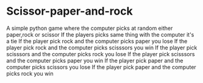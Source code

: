 # Scissor-paper-and-rock
A simple python game where the computer picks at random either paper,rock or scissor
If the players picks same thing with the computer it's a tie
If the player pick rock and the computer picks paper you lose
If the player pick rock and the computer picks scisssors you win
If the player pick scisssors and the computer picks rock you lose
If the player pick scisssors and the computer picks paper you win
If the player pick paper and the computer picks scissors you lose
If the player pick paper and the computer picks rock you win
